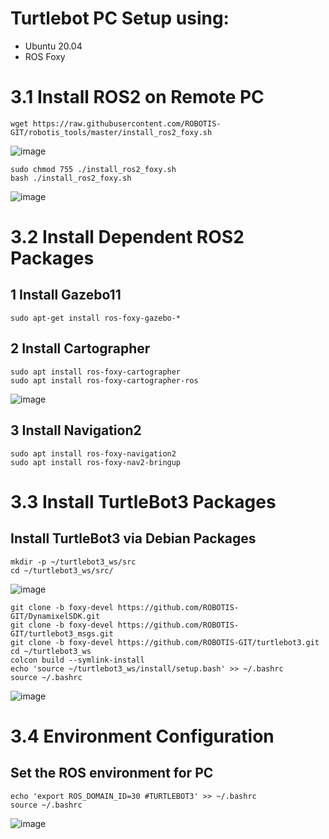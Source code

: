# Turtlebot PC Setup using:
- Ubuntu 20.04
- ROS Foxy

# 3.1 Install ROS2 on Remote PC

```
wget https://raw.githubusercontent.com/ROBOTIS-GIT/robotis_tools/master/install_ros2_foxy.sh
```

![image](https://user-images.githubusercontent.com/90166739/197957125-6e1cb46b-4060-4e3d-8bc1-08ea4b25adef.png)


```
sudo chmod 755 ./install_ros2_foxy.sh
bash ./install_ros2_foxy.sh
```

![image](https://user-images.githubusercontent.com/90166739/197955991-3959f72b-b620-467a-9d43-b615322d50e1.png)


# 3.2 Install Dependent ROS2 Packages

## 1 Install Gazebo11

```
sudo apt-get install ros-foxy-gazebo-*
```

## 2 Install Cartographer

```
sudo apt install ros-foxy-cartographer
sudo apt install ros-foxy-cartographer-ros
```

![image](https://user-images.githubusercontent.com/90166739/197956208-2a06a126-ffbf-485b-8b1c-18ab72aff11b.png)


## 3 Install Navigation2


```
sudo apt install ros-foxy-navigation2
sudo apt install ros-foxy-nav2-bringup
```

# 3.3 Install TurtleBot3 Packages

## Install TurtleBot3 via Debian Packages

```
mkdir -p ~/turtlebot3_ws/src
cd ~/turtlebot3_ws/src/
```

![image](https://user-images.githubusercontent.com/90166739/197956707-c845ddd4-3d0f-4ed9-8f1d-85ff670a3d8d.png)

```
git clone -b foxy-devel https://github.com/ROBOTIS-GIT/DynamixelSDK.git
git clone -b foxy-devel https://github.com/ROBOTIS-GIT/turtlebot3_msgs.git
git clone -b foxy-devel https://github.com/ROBOTIS-GIT/turtlebot3.git
cd ~/turtlebot3_ws
colcon build --symlink-install
echo 'source ~/turtlebot3_ws/install/setup.bash' >> ~/.bashrc
source ~/.bashrc
```

![image](https://user-images.githubusercontent.com/90166739/197956805-495f4fcd-eb3d-453d-9931-84dd348ff2e0.png)




# 3.4 Environment Configuration

## Set the ROS environment for PC

```
echo 'export ROS_DOMAIN_ID=30 #TURTLEBOT3' >> ~/.bashrc
source ~/.bashrc
```

![image](https://user-images.githubusercontent.com/90166739/197956575-adbfd261-3812-4235-b972-6dff0ad16db4.png)

















